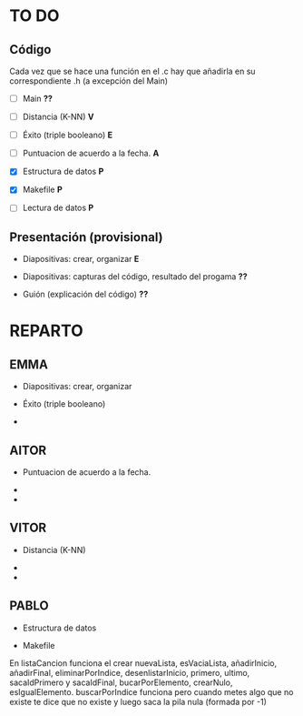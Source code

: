 # TO DO

## Código

Cada vez que se hace una función en el .c hay que añadirla en su correspondiente .h (a excepción del Main)

- [ ] Main **??**

- [ ] Distancia (K-NN) **V**

- [ ] Éxito (triple booleano) **E**

- [ ] Puntuacion de acuerdo a la fecha. **A**

- [x] Estructura de datos **P**

- [x] Makefile **P**

- [ ] Lectura de datos **P**


## Presentación (provisional)

- Diapositivas: crear, organizar **E**

- Diapositivas: capturas del código, resultado del progama **??**

- Guión (explicación del código) **??**


# REPARTO

## EMMA

- Diapositivas: crear, organizar

- Éxito (triple booleano)

- 

## AITOR

- Puntuacion de acuerdo a la fecha.

- 

- 

## VITOR

- Distancia (K-NN)

- 

- 

## PABLO

- Estructura de datos

- Makefile

En listaCancion funciona el crear nuevaLista, esVaciaLista, añadirInicio, añadirFinal, eliminarPorIndice, desenlistarInicio, primero, ultimo, sacaIdPrimero y sacaIdFinal, bucarPorElemento, crearNulo, esIgualElemento. buscarPorIndice funciona pero cuando metes algo que no existe te dice que no existe y luego saca la pila nula (formada por -1)